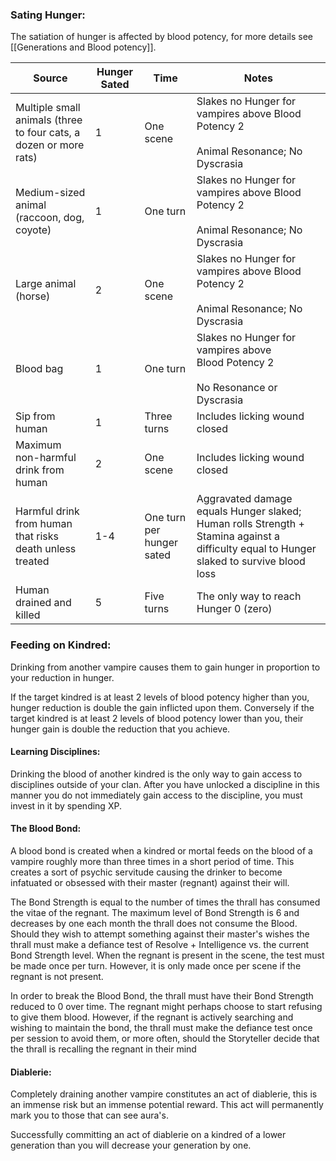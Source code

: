 ### Sating Hunger:
The satiation of hunger is affected by blood potency, for more details see [[Generations and Blood potency]].

| **Source**                                                        | **Hunger Sated** | **Time**                  | **Notes**                                                                                                                                |
| ----------------------------------------------------------------- | ---------------- | ------------------------- | ---------------------------------------------------------------------------------------------------------------------------------------- |
| Multiple small animals (three to four cats, a dozen or more rats) | 1                | One scene                 | Slakes no Hunger for vampires above Blood Potency 2  <br>  <br>Animal Resonance; No Dyscrasia                                            |
| Medium-sized animal (raccoon, dog, coyote)                        | 1                | One turn                  | Slakes no Hunger for vampires above Blood Potency 2  <br>  <br>Animal Resonance; No Dyscrasia                                            |
| Large animal (horse)                                              | 2                | One scene                 | Slakes no Hunger for vampires above Blood Potency 2  <br>  <br>Animal Resonance; No Dyscrasia                                            |
| Blood bag                                                         | 1                | One turn                  | Slakes no Hunger for vampires above Blood Potency 2  <br>  <br>No Resonance or Dyscrasia                                                 |
| Sip from human                                                    | 1                | Three turns               | Includes licking wound closed                                                                                                            |
| Maximum non-harmful drink from human                              | 2                | One scene                 | Includes licking wound closed                                                                                                            |
| Harmful drink from human that risks death unless treated          | 1-4              | One turn per hunger sated | Aggravated damage equals Hunger slaked; Human rolls Strength + Stamina against a difficulty equal to Hunger slaked to survive blood loss |
| Human drained and killed                                          | 5                | Five turns                | The only way to reach Hunger 0 (zero)                                                                                                    |
### Feeding on Kindred:
Drinking from another vampire causes them to gain hunger in proportion to your reduction in hunger. 

If the target kindred is at least 2 levels of blood potency higher than you, hunger reduction is double the gain inflicted upon them. Conversely if the target kindred is at least 2 levels of blood potency lower than you, their hunger gain is double the reduction that you achieve.

#### Learning Disciplines:
Drinking the blood of another kindred is the only way to gain access to disciplines outside of your clan. After you have unlocked a discipline in this manner you do not immediately gain access to the discipline, you must invest in it by spending XP.

#### The Blood Bond:
A blood bond is created when a kindred or mortal feeds on the blood of a vampire roughly more than three times in a short period of time. This creates a sort of psychic servitude causing the drinker to become infatuated or obsessed with their master (regnant) against their will.

The Bond Strength is equal to the number of times the thrall has consumed the vitae of the regnant. The maximum level of Bond Strength is 6 and decreases by one each month the thrall does not consume the Blood. Should they wish to attempt something against their master's wishes the thrall must make a defiance test of Resolve + Intelligence vs. the current Bond Strength level. When the regnant is present in the scene, the test must be made once per turn. However, it is only made once per scene if the regnant is not present.

In order to break the Blood Bond, the thrall must have their Bond Strength reduced to 0 over time. The regnant might perhaps choose to start refusing to give them blood. However, if the regnant is actively searching and wishing to maintain the bond, the thrall must make the defiance test once per session to avoid them, or more often, should the Storyteller decide that the thrall is recalling the regnant in their mind

#### Diablerie:
Completely draining another vampire constitutes an act of diablerie, this is an immense risk but an immense potential reward. This act will permanently mark you to those that can see aura's.

Successfully committing an act of diablerie on a kindred of a lower generation than you will decrease your generation by one. 
